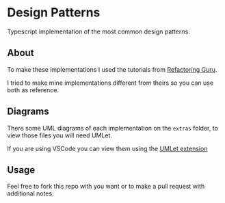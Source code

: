 # Design Patterns
Typescript implementation of the most common design patterns.

## About
To make these implementations I used the tutorials from [Refactoring Guru](https://refactoring.guru/design-patterns).

I tried to make mine implementations different from theirs so you can use both as reference.

## Diagrams
There some UML diagrams of each implementation on the `extras` folder, to view those files you will need UMLet.

If you are using VSCode you can view them using the [UMLet extension](https://marketplace.visualstudio.com/items?itemName=TheUMLetTeam.umlet)

## Usage
Feel free to fork this repo with you want or to make a pull request with additional notes.
